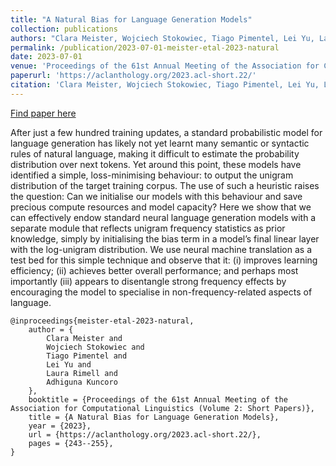 ```yaml
---
title: "A Natural Bias for Language Generation Models"
collection: publications
authors: "Clara Meister, Wojciech Stokowiec, Tiago Pimentel, Lei Yu, Laura Rimell, Adhiguna Kuncoro"
permalink: /publication/2023-07-01-meister-etal-2023-natural
date: 2023-07-01
venue: 'Proceedings of the 61st Annual Meeting of the Association for Computational Linguistics (Volume 2: Short Papers)'
paperurl: 'https://aclanthology.org/2023.acl-short.22/'
citation: 'Clara Meister, Wojciech Stokowiec, Tiago Pimentel, Lei Yu, Laura Rimell, and Adhiguna Kuncoro. 2023. A Natural Bias for Language Generation Models. In Proceedings of the 61st Annual Meeting of the Association for Computational Linguistics (Volume 2: Short Papers), pages 243–255, Toronto, Canada. Association for Computational Linguistics.'
---
```


<a href='https://aclanthology.org/2023.acl-short.22/'>Find paper here</a>

After just a few hundred training updates, a standard probabilistic model for language generation has likely not yet learnt many semantic or syntactic rules of natural language, making it difficult to estimate the probability distribution over next tokens. Yet around this point, these models have identified a simple, loss-minimising behaviour: to output the unigram distribution of the target training corpus. The use of such a heuristic raises the question: Can we initialise our models with this behaviour and save precious compute resources and model capacity? Here we show that we can effectively endow standard neural language generation models with a separate module that reflects unigram frequency statistics as prior knowledge, simply by initialising the bias term in a model’s final linear layer with the log-unigram distribution. We use neural machine translation as a test bed for this simple technique and observe that it: (i) improves learning efficiency; (ii) achieves better overall performance; and perhaps most importantly (iii) appears to disentangle strong frequency effects by encouraging the model to specialise in non-frequency-related aspects of language.

```
@inproceedings{meister-etal-2023-natural,
    author = {
        Clara Meister and
        Wojciech Stokowiec and
        Tiago Pimentel and
        Lei Yu and
        Laura Rimell and
        Adhiguna Kuncoro
    },
    booktitle = {Proceedings of the 61st Annual Meeting of the Association for Computational Linguistics (Volume 2: Short Papers)},
    title = {A Natural Bias for Language Generation Models},
    year = {2023},
    url = {https://aclanthology.org/2023.acl-short.22/},
    pages = {243--255},
}
```
